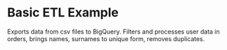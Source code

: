 # Basic ETL Example

Exports data from csv files to BigQuery. Filters and processes user data in orders, brings names, surnames to unique form, removes duplicates. 
